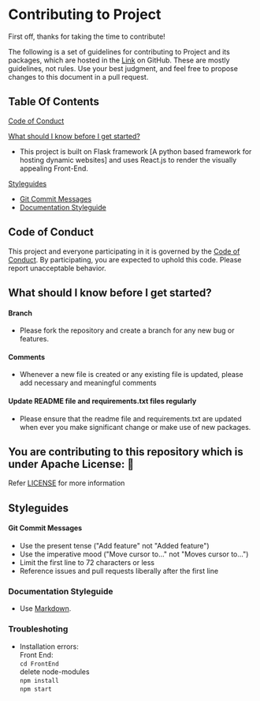 # Contributing to Project

First off, thanks for taking the time to contribute!

The following is a set of guidelines for contributing to Project and its packages, which are hosted in the [Link](https://github.com/TripSage/TeamFormationAssistant) on GitHub. These are mostly guidelines, not rules. Use your best judgment, and feel free to propose changes to this document in a pull request.


## Table Of Contents

[Code of Conduct](#code-of-conduct)

[What should I know before I get started?](#what-should-i-know-before-i-get-started)
  * This project is built on Flask framework [A python based framework for hosting dynamic websites] and uses React.js to render the visually appealing Front-End.

[Styleguides](#styleguides)
  * [Git Commit Messages](#git-commit-messages)
  * [Documentation Styleguide](#documentation-styleguide)


## Code of Conduct

This project and everyone participating in it is governed by the [Code of Conduct](https://github.com/TripSage/TeamFormationAssistant/blob/master/CODE_OF_CONDUCT.md). By participating, you are expected to uphold this code. Please report unacceptable behavior.

## What should I know before I get started?

#### Branch
  * Please fork the repository and create a branch for any new bug or features.

#### Comments
  * Whenever a new file is created or any existing file is updated, please add necessary and meaningful comments

#### Update README file and requirements.txt files regularly
  * Please ensure that the readme file and requirements.txt are updated when ever you make significant change or make use of new packages.


## You are contributing to this repository which is under Apache License: 🏅
Refer [LICENSE](https://github.com/TripSage/TeamFormationAssistant/blob/master/LICENSE) for more information


## Styleguides

#### Git Commit Messages

* Use the present tense ("Add feature" not "Added feature")
* Use the imperative mood ("Move cursor to..." not "Moves cursor to...")
* Limit the first line to 72 characters or less
* Reference issues and pull requests liberally after the first line

### Documentation Styleguide

* Use [Markdown](https://daringfireball.net/projects/markdown).

### Troubleshoting 
* Installation errors: <br/>
Front End:<br/>
`cd FrontEnd` <br/>
delete node-modules <br/>
`npm install` <br/>
`npm start`
<br/> <br/>
